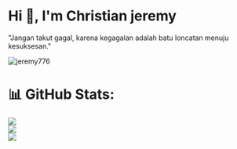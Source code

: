 <h1>Hi 👋, I'm Christian jeremy</h1>
<p>"Jangan takut gagal, karena kegagalan adalah batu loncatan menuju kesuksesan."</p>


<p align="left"> <img src="https://komarev.com/ghpvc/?username=jeremy776&label=Profile%20views&color=0e75b6&style=flat" alt="jeremy776" /> </p>


# 📊 GitHub Stats:
![](https://github-readme-stats.vercel.app/api?username=jeremy776&theme=dark&hide_border=false&include_all_commits=true&count_private=true)<br/>
![](https://github-readme-streak-stats.herokuapp.com/?user=jeremy776&theme=dark&hide_border=false)<br/>
![](https://github-readme-stats.vercel.app/api/top-langs/?username=jeremy776&theme=dark&hide_border=false&include_all_commits=true&count_private=true&layout=compact)
